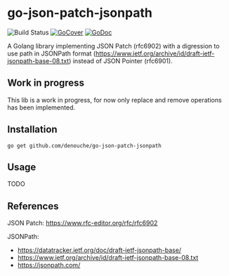 # go-json-patch-jsonpath

![Build Status](https://github.com/denouche/go-json-patch-jsonpath/actions/workflows/build.yaml/badge.svg)
[![GoCover](http://gocover.io/_badge/github.com/denouche/go-json-patch-jsonpath)](http://gocover.io/github.com/denouche/go-json-patch-jsonpath)
[![GoDoc](https://godoc.org/github.com/denouche/go-json-patch-jsonpath?status.svg)](https://godoc.org/github.com/denouche/go-json-patch-jsonpath)


A Golang library implementing JSON Patch (rfc6902) with a digression to use path in JSONPath format (https://www.ietf.org/archive/id/draft-ietf-jsonpath-base-08.txt) instead of JSON Pointer (rfc6901).

## Work in progress

This lib is a work in progress, for now only replace and remove operations has been implemented.

## Installation

```
go get github.com/denouche/go-json-patch-jsonpath
```

## Usage

TODO

## References

JSON Patch: https://www.rfc-editor.org/rfc/rfc6902

JSONPath:
- https://datatracker.ietf.org/doc/draft-ietf-jsonpath-base/
- https://www.ietf.org/archive/id/draft-ietf-jsonpath-base-08.txt
- https://jsonpath.com/

